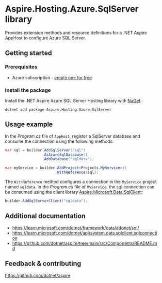 # Aspire.Hosting.Azure.SqlServer library

Provides extension methods and resource definitions for a .NET Aspire AppHost to configure Azure SQL Server.

## Getting started

### Prerequisites

- Azure subscription - [create one for free](https://azure.microsoft.com/free/)

### Install the package

Install the .NET Aspire Azure SQL Server Hosting library with [NuGet](https://www.nuget.org):

```dotnetcli
dotnet add package Aspire.Hosting.Azure.SqlServer
```

## Usage example

In the _Program.cs_ file of `AppHost`, register a SqlServer database and consume the connection using the following methods:

```csharp
var sql = builder.AddSqlServer("sql")
                 .AsAzureSqlDatabase()
                 .AddDatabase("sqldata");

var myService = builder.AddProject<Projects.MyService>()
                       .WithReference(sql);
```

The `WithReference` method configures a connection in the `MyService` project named `sqldata`. In the _Program.cs_ file of `MyService`, the sql connection can be consumed using the client library [Aspire.Microsoft.Data.SqlClient](https://www.nuget.org/packages/Aspire.Microsoft.Data.SqlClient):

```csharp
builder.AddSqlServerClient("sqldata");
```

## Additional documentation

* https://learn.microsoft.com/dotnet/framework/data/adonet/sql/
* https://learn.microsoft.com/dotnet/api/system.data.sqlclient.sqlconnection
* https://github.com/dotnet/aspire/tree/main/src/Components/README.md

## Feedback & contributing

https://github.com/dotnet/aspire
